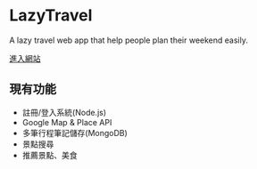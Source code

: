 # LazyTravel
A lazy travel web app that help people plan their weekend easily.

[進入網站](https://lazytravel.herokuapp.com/)

## 現有功能
- 註冊/登入系統(Node.js)
- Google Map & Place API
- 多筆行程筆記儲存(MongoDB)
- 景點搜尋
- 推薦景點、美食
